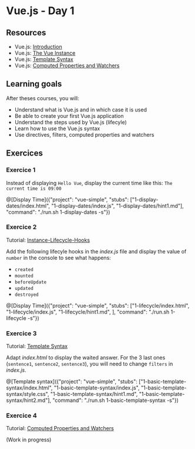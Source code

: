 # Vue.js - Day 1

## Resources

- Vue.js: [Introduction](https://vuejs.org/v2/guide/index.html)
- Vue.js: [The Vue Instance](https://vuejs.org/v2/guide/instance.html)
- Vue.js: [Template Syntax](https://vuejs.org/v2/guide/syntax.html)
- Vue.js: [Computed Properties and Watchers](https://vuejs.org/v2/guide/computed.html)



## Learning goals

After theses courses, you will:
- Understand what is Vue.js and in which case it is used
- Be able to create your first Vue.js application
- Understand the steps used by Vue.js (lifecyle)
- Learn how to use the Vue.js syntax
- Use directives, filters, computed properties and watchers



## Exercices

### Exercice 1
Instead of displaying `Hello Vue`, display the current time like this: 
`The current time is 09:00`

@[Display Time]({"project": "vue-simple", "stubs": ["1-display-dates/index.html", "1-display-dates/index.js", "1-display-dates/hint1.md"], "command": "./run.sh 1-display-dates -s"})

### Exercice 2

Tutorial: [Instance-Lifecycle-Hooks](https://vuejs.org/v2/guide/instance.html#Instance-Lifecycle-Hooks)

Add the following lifecyle hooks in the _index.js_ file and display the value of `number` in the console to see what happens:
- `created` 
- `mounted` 
- `beforeUpdate` 
- `updated` 
- `destroyed` 

@[Display Time]({"project": "vue-simple", "stubs": ["1-lifecycle/index.html", "1-lifecycle/index.js", "1-lifecycle/hint1.md", ], "command": "./run.sh 1-lifecycle -s"})


### Exercice 3

Tutorial: [Template Syntax](https://vuejs.org/v2/guide/syntax.html)

Adapt _index.html_ to display the waited answer. For the 3 last ones (`sentence1`, `sentence2`, `sentence3`), you will need to change `filters` in _index.js_.

@[Template syntax]({"project": "vue-simple", "stubs": ["1-basic-template-syntax/index.html", "1-basic-template-syntax/index.js", "1-basic-template-syntax/style.css", "1-basic-template-syntax/hint1.md", "1-basic-template-syntax/hint2.md"], "command": "./run.sh 1-basic-template-syntax -s"})


### Exercice 4

Tutorial: [Computed Properties and Watchers](https://vuejs.org/v2/guide/computed.html)


(Work in progress)
